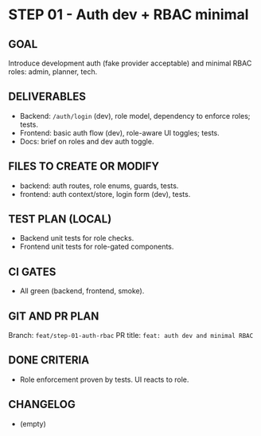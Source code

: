 # STEP 01 - Auth dev + RBAC minimal

## GOAL
Introduce development auth (fake provider acceptable) and minimal RBAC roles: admin, planner, tech.

## DELIVERABLES
- Backend: `/auth/login` (dev), role model, dependency to enforce roles; tests.
- Frontend: basic auth flow (dev), role-aware UI toggles; tests.
- Docs: brief on roles and dev auth toggle.

## FILES TO CREATE OR MODIFY
- backend: auth routes, role enums, guards, tests.
- frontend: auth context/store, login form (dev), tests.

## TEST PLAN (LOCAL)
- Backend unit tests for role checks.
- Frontend unit tests for role-gated components.

## CI GATES
- All green (backend, frontend, smoke).

## GIT AND PR PLAN
Branch: `feat/step-01-auth-rbac`
PR title: `feat: auth dev and minimal RBAC`

## DONE CRITERIA
- Role enforcement proven by tests. UI reacts to role.

## CHANGELOG
- (empty)
